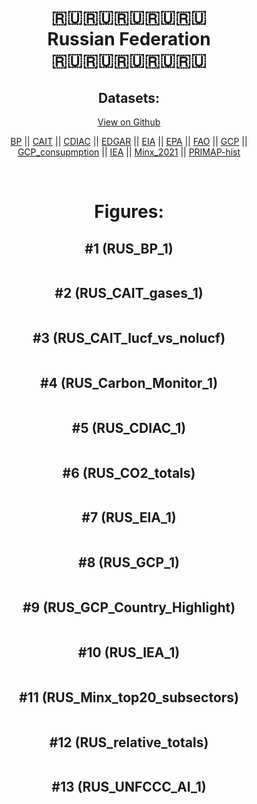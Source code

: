 
<center>
<h1 align="center">
🇷🇺🇷🇺🇷🇺🇷🇺🇷🇺
<br>
Russian Federation
<br>
🇷🇺🇷🇺🇷🇺🇷🇺🇷🇺
</h1>
<h2>Datasets:</h2>
<p><a href="https://github.com/dquintani/GreenhouseData/tree/master/country_data/RUS_Russian Federation/data">View on Github</a>
<br></p><p><a href="data/RUS_BP.csv">BP</a> || <a href="data/RUS_CAIT.csv">CAIT</a> || <a href="data/RUS_CDIAC.csv">CDIAC</a> || <a href="data/RUS_EDGAR.csv">EDGAR</a> || <a href="data/RUS_EIA.csv">EIA</a> || <a href="data/RUS_EPA.csv">EPA</a> || <a href="data/RUS_FAO.csv">FAO</a> || <a href="data/RUS_GCP.csv">GCP</a> || <a href="data/RUS_GCP_consupmption.csv">GCP_consupmption</a> || <a href="data/RUS_IEA.csv">IEA</a> || <a href="data/RUS_Minx_2021.csv">Minx_2021</a> || <a href="data/RUS_PRIMAP-hist.csv">PRIMAP-hist</a></p><p><br></p>
<h1>Figures:</h1><h2>#1 (RUS_BP_1)</h2>
<p><img alt="" src="figures/RUS_BP_1.png" /></p><h2>#2 (RUS_CAIT_gases_1)</h2>
<p><img alt="" src="figures/RUS_CAIT_gases_1.png" /></p><h2>#3 (RUS_CAIT_lucf_vs_nolucf)</h2>
<p><img alt="" src="figures/RUS_CAIT_lucf_vs_nolucf.png" /></p><h2>#4 (RUS_Carbon_Monitor_1)</h2>
<p><img alt="" src="figures/RUS_Carbon_Monitor_1.png" /></p><h2>#5 (RUS_CDIAC_1)</h2>
<p><img alt="" src="figures/RUS_CDIAC_1.png" /></p><h2>#6 (RUS_CO2_totals)</h2>
<p><img alt="" src="figures/RUS_CO2_totals.png" /></p><h2>#7 (RUS_EIA_1)</h2>
<p><img alt="" src="figures/RUS_EIA_1.png" /></p><h2>#8 (RUS_GCP_1)</h2>
<p><img alt="" src="figures/RUS_GCP_1.png" /></p><h2>#9 (RUS_GCP_Country_Highlight)</h2>
<p><img alt="" src="figures/RUS_GCP_Country_Highlight.png" /></p><h2>#10 (RUS_IEA_1)</h2>
<p><img alt="" src="figures/RUS_IEA_1.png" /></p><h2>#11 (RUS_Minx_top20_subsectors)</h2>
<p><img alt="" src="figures/RUS_Minx_top20_subsectors.png" /></p><h2>#12 (RUS_relative_totals)</h2>
<p><img alt="" src="figures/RUS_relative_totals.png" /></p><h2>#13 (RUS_UNFCCC_AI_1)</h2>
<p><img alt="" src="figures/RUS_UNFCCC_AI_1.png" /></p>